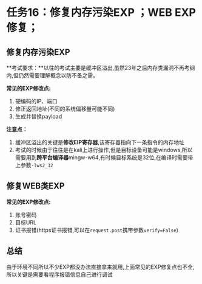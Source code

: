 # 任务16：修复内存污染EXP ；WEB EXP 修复；

## 修复内存污染EXP

**考试要求：**以往的考试主要是缓冲区溢出,虽然23年之后内存类漏洞不再考纲内,但仍然需要理解概念以防不备之需。

**常见的EXP修改点:**

1. 硬编码的IP、端口
2. 修正返回地址(不同的系统偏移量可能不同)
3. 生成并替换payload

**注意点：**

1. 缓冲区溢出的关键是**修改EIP寄存器**,该寄存器指向下一条指令的内存地址
2. 考试的时候由于往往是在kali上进行操作,但是目标设备可能是windows,所以需要用到**跨平台编译器**mingw-w64,有时候目标系统是32位,在编译时需要带上参数`-lws2_32`

## 修复WEB类EXP

**常见的EXP修改点:**

1. 账号密码
2. 目标URL
3. 证书报错(https证书报错,可以在`request.post`携带参数`verify=False`)

## 总结

由于环境不同所以不少EXP都没办法直接拿来就用,上面常见的EXP修复点也不全,所以关键是需要看程序报错信息自己进行调试